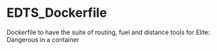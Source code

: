 # EDTS_Dockerfile
Dockerfile to have the suite of routing, fuel and distance tools for Elite: Dangerous in a container
